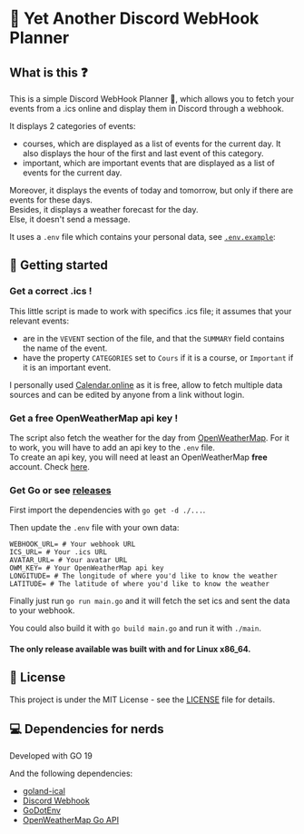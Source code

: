# 📅 Yet Another Discord WebHook Planner

## What is this ❓

This is a simple Discord WebHook Planner 📅, which allows you to fetch your events from a .ics online and display them in Discord through a webhook.

It displays 2 categories of events:
- courses, which are displayed as a list of events for the current day. It also displays the hour of the first and last event of this category.
- important, which are important events that are displayed as a list of events for the current day.

Moreover, it displays the events of today and tomorrow, but only if there are events for these days.  
Besides, it displays a weather forecast for the day.  
Else, it doesn't send a message.

It uses a `.env` file which contains your personal data, see [`.env.example`](.env.example):

## 🚀 Getting started

### Get a correct .ics !

This little script is made to work with specifics .ics file; it assumes that your relevant events: 
- are in the `VEVENT` section of the file, and that the `SUMMARY` field contains the name of the event.
- have the property `CATEGORIES` set to `Cours` if it is a course, or `Important` if it is an important event.

I personally used [Calendar.online](https://calendar.online/) as it is free, allow to fetch multiple data sources and can be edited by anyone from a link without login.

### Get a free OpenWeatherMap api key !

The script also fetch the weather for the day from [OpenWeatherMap](https://openweathermap.org/). For it to work, you will have to add an api key to the `.env` file.  
To create an api key, you will need at least an OpenWeatherMap **free** account. Check [here](https://openweathermap.org/api).

### Get Go or see [releases](https://github.com/remi-espie/yet-another-discord-webhook-planner/releases)

First import the dependencies with `go get -d ./...`.

Then update the `.env` file with your own data:
```
WEBHOOK_URL= # Your webhook URL
ICS_URL= # Your .ics URL
AVATAR_URL= # Your avatar URL
OWM_KEY= # Your OpenWeatherMap api key
LONGITUDE= # The longitude of where you'd like to know the weather
LATITUDE= # The latitude of where you'd like to know the weather
```

Finally just run `go run main.go` and it will fetch the set ics and sent the data to your webhook.

You could also build it with `go build main.go` and run it with `./main`.

#### The only release available was built with and for Linux x86_64.

## 📝 License

This project is under the MIT License - see the [LICENSE](LICENSE) file for details.

## 💻 Dependencies for nerds

Developed with GO 19

And the following dependencies:
- [goland-ical](https://github.com/arran4/golang-ical)
- [Discord Webhook](https://github.com/gtuk/discordwebhook)
- [GoDotEnv](https://github.com/joho/godotenv)
- [OpenWeatherMap Go API](https://github.com/briandowns/openweathermap)
